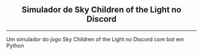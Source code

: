<h2 align="center">Simulador de Sky Children of the Light no Discord</h2>

---

Um simulador do jogo Sky Children of the Light no Discord com bot em Python

